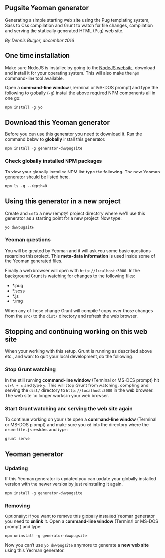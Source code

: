 ## Pugsite Yeoman generator

Generating a simple starting web site using the Pug templating system, Sass to Css compilation and Grunt to watch for file changes, compilation and serving the statically generated HTML (Pug) web site.

*By Dennis Burger, december 2016*

## One time installation

Make sure NodeJS is installed by going to the [NodeJS website](https://nodejs.org/en/), download and install it for your operating system. This will also make the `npm` command-line tool available.

Open a **command-line window** (Terminal or MS-DOS prompt) and type the following to globally (`-g`) install the above required NPM components all in one go:

	npm install -g yo

## Download this Yeoman generator

Before you can use this generator you need to download it. Run the command below to **globally** install this generator.

	npm install -g generator-dwwpugsite

### Check globally installed NPM packages

To view your globally installed NPM list type the following. The new Yeoman generator should be listed here.

	npm ls -g --depth=0

## Using this generator in a new project

Create and `cd` to a new (empty) project directory where we'll use this generator as a starting point for a new project. Now type:

	yo dwwpugsite

### Yeoman questions

You will be greated by Yeoman and it will ask you some basic questions regarding this project. This **meta-data information** is used inside some of the Yeoman generated files.

Finally a web browser will open with `http://localhost:3000`. In the background Grunt is watching for changes to the following files:

* *.pug
* *.scss
* *.js
* *.img

When any of these change Grunt will compile / copy over those changes from the `src/` to the `dist/` directory and refresh the web browser.

## Stopping and continuing working on this web site

When your working with this setup, Grunt is running as described above etc., and want to quit your local development, do the following.

### Stop Grunt watching

In the still running **command-line window** (Terminal or MS-DOS prompt) hit `ctrl + c` and type `y`. This will stop Grunt from watching, compiling and serving the `dist/` directory to `http://localhost:3000` in the web browser. The web site no longer works in your web browser.

### Start Grunt watching and serving the web site again

To continue working on your site open a **command-line window** (Terminal or MS-DOS prompt) and make sure you `cd` into the directory where the `Gruntfile.js` resides and type:

	grunt serve

## Yeoman generator

### Updating

If this Yeoman generator is updated you can update your globally installed version with the newer version by just reinstalling it again.

	npm install -g generator-dwwpugsite

### Removing

Optionally: If you want to remove this globally installed Yeoman generator you need to **unlink** it. Open a **command-line window** (Terminal or MS-DOS prompt) and type:

	npm uninstall -g generator-dwwpugsite

Now you can't use `yo dwwpugsite` anymore to generate a **new web site** using this Yeoman generator.